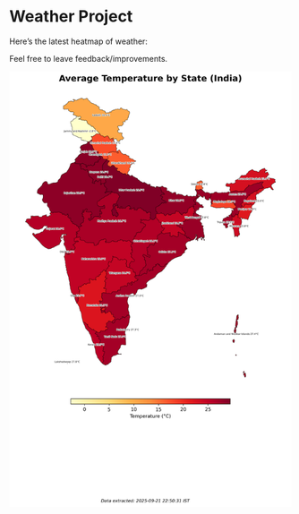 # Weather Project

Here’s the latest heatmap of weather:

Feel free to leave feedback/improvements.

![India Heatmap](docs/assets/india_heatmap.png?v=D033E1)
